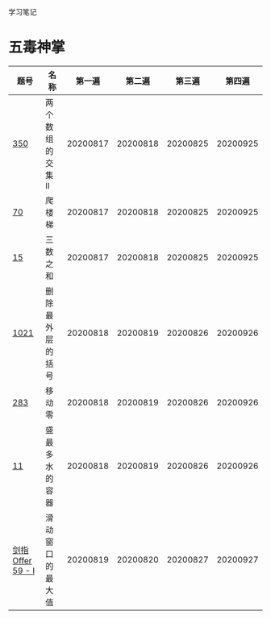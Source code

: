 学习笔记

# 五毒神掌

题号 | 名称 | 第一遍 | 第二遍 | 第三遍 | 第四遍
---|---|---|---|---|---
[350](https://leetcode-cn.com/problems/intersection-of-two-arrays-ii/) | 两个数组的交集 II | 20200817 | 20200818 | 20200825 | 20200925
[70](https://leetcode-cn.com/problems/climbing-stairs/) | 爬楼梯 | 20200817 | 20200818 | 20200825 | 20200925
[15](https://leetcode-cn.com/problems/3sum/solution/san-shu-zhi-he-by-leetcode-solution/) | 三数之和 | 20200817 | 20200818 | 20200825 | 20200925
[1021](https://leetcode-cn.com/problems/remove-outermost-parentheses/) | 删除最外层的括号 | 20200818 | 20200819 | 20200826 | 20200926
[283](https://leetcode-cn.com/problems/move-zeroes/) | 移动零 | 20200818 | 20200819 | 20200826 | 20200926
[11](https://leetcode-cn.com/problems/container-with-most-water/) | 盛最多水的容器 | 20200818 | 20200819 | 20200826 | 20200926
[剑指 Offer 59 - I](https://leetcode-cn.com/problems/hua-dong-chuang-kou-de-zui-da-zhi-lcof/) | 滑动窗口的最大值 | 20200819 | 20200820 | 20200827 | 20200927